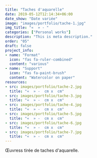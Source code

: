 ```yaml
---
title: "Taches d'aquarelle"
date: 2019-05-12T12:14:34+06:00
date_show: "Date variée"
image: "images/portfolio/tache-1.jpg"
img_title: "«  » - "
categories: ["Personal works"]
description: "This is meta description."
order: "05"
draft: false
project_info:
- name: "Format"
  icon: "fas fa-ruler-combined"
  content: "various"
- name: "Support"
  icon: "fas fa-paint-brush"
  content: "Watercolor on paper"
resources:
- src: images/portfolio/tache-2.jpg
  title: "«  » -  cm x  cm"
- src: images/portfolio/tache-3.jpg
  title: "«  » -  cm x  cm"
- src: images/portfolio/tache-4.jpg
  title: "«  » -  cm x  cm"
- src: images/portfolio/tache-5.jpg
  title: "«  » -  cm x  cm"
- src: images/portfolio/tache-6.jpg
  title: "«  » -  cm x  cm"
- src: images/portfolio/tache-7.jpg
  title: "«  » -  cm x  cm"
---
```

Œuvress tirée de taches d'aquarelle.
